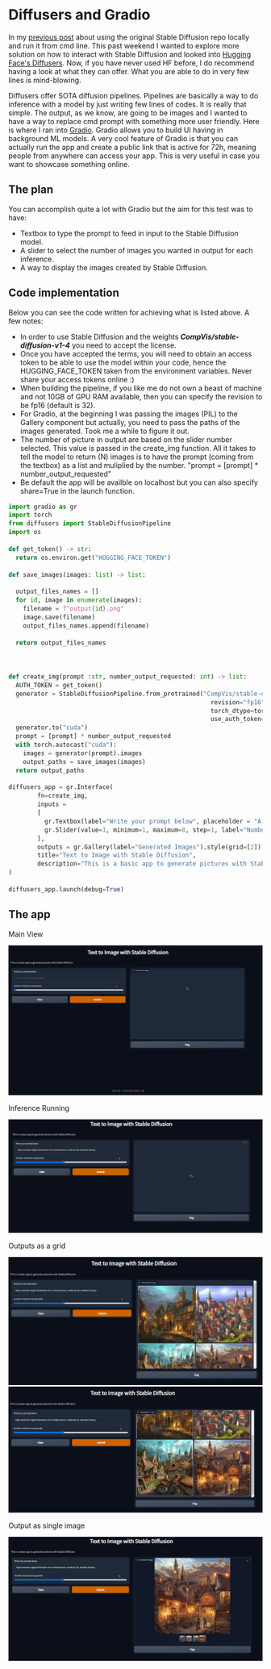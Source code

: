 # Diffusers and Gradio

In my [previous post](https://ultragorira.github.io/2022/09/19/Stable-Diffusion.html) about using the original Stable Diffusion repo locally and run it from cmd line. This past weekend I wanted to explore more solution on how to interact with Stable Diffusion and looked into [Hugging Face's Diffusers](https://huggingface.co/docs/diffusers/index). Now, if you have never used HF before, I do recommend having a look at what they can offer. What you are able to do in very few lines is mind-blowing. 

Diffusers offer SOTA diffusion pipelines. Pipelines are basically a way to do inference with a model by just writing few lines of codes. It is really that simple.
The output, as we know, are going to be images and I wanted to have a way to replace cmd prompt with something more user friendly. Here is where I ran into [Gradio](https://gradio.app/). Gradio allows you to build UI having in background ML models. A very cool feature of Gradio is that you can actually run the app and create a public link that is active for 72h, meaning people from anywhere can access your app. This is very useful in case you want to showcase something online. 

## The plan

You can accomplish quite a lot with Gradio but the aim for this test was to have:

- Textbox to type the prompt to feed in input to the Stable Diffusion model.
- A slider to select the number of images you wanted in output for each inference.
- A way to display the images created by Stable Diffusion.

## Code implementation

Below you can see the code written for achieving what is listed above. A few notes:

- In order to use Stable Diffusion and the weights ***CompVis/stable-diffusion-v1-4*** you need to accept the license.
- Once you have accepted the terms, you will need to obtain an access token to be able to use the model within your code, hence the HUGGING_FACE_TOKEN taken from the environment variables. Never share your access tokens online :)
- When building the pipeline, if you like me do not own a beast of machine and not 10GB of GPU RAM available, then you can specify the revision to be fp16 (default is 32). 
- For Gradio, at the beginning I was passing the images (PIL) to the Gallery component but actually, you need to pass the paths of the images generated. Took me a while to figure it out.
- The number of picture in output are based on the slider number selected. This value is passed in the create_img function. All it takes to tell the model to return (N) images is to have the prompt (coming from the textbox) as a list and muliplied by the number. "prompt = [prompt] * number_output_requested"
- Be default the app will be availble on localhost but you can also specify share=True in the launch function. 


```python
import gradio as gr
import torch
from diffusers import StableDiffusionPipeline
import os

def get_token() -> str:
  return os.environ.get("HUGGING_FACE_TOKEN") 

def save_images(images: list) -> list:

  output_files_names = []
  for id, image in enumerate(images):
    filename = f"output{id}.png"
    image.save(filename)
    output_files_names.append(filename)
    
  return output_files_names



def create_img(prompt :str, number_output_requested: int) -> list:
  AUTH_TOKEN = get_token()
  generator = StableDiffusionPipeline.from_pretrained("CompVis/stable-diffusion-v1-4", 
                                                        revision="fp16", 
                                                        torch_dtype=torch.float16, 
                                                        use_auth_token=AUTH_TOKEN)
  generator.to("cuda")
  prompt = [prompt] * number_output_requested
  with torch.autocast("cuda"):
    images = generator(prompt).images
    output_paths = save_images(images)
  return output_paths

diffusers_app = gr.Interface(
        fn=create_img,
        inputs =
        [
          gr.Textbox(label="Write your prompt below", placeholder = "A squirrel bench pressing 200 kg"),
          gr.Slider(value=1, minimum=1, maximum=8, step=1, label="Number of pictures to generate")
        ],
        outputs = gr.Gallery(label="Generated Images").style(grid=[2]),
        title="Text to Image with Stable Diffusion",
        description="This is a basic app to generate pictures with Stable Diffusion."
) 

diffusers_app.launch(debug=True)
```


## The app

Main View 

![MainView](/images/Gradio/App_Main.PNG)

Inference Running

![Inference](/images/Gradio/App_Running.PNG)

Outputs as a grid

![Output1](/images/Gradio/App_Output1.PNG)
![Output2](/images/Gradio/App_Output2.PNG)

Output as single image

![Output3](/images/Gradio/App_Output_Single.PNG)

